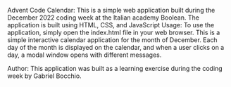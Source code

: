 Advent Code Calendar: 
This is a simple web application built during the December 2022 coding week at the Italian academy Boolean. The application is built using HTML, CSS, and JavaScript
Usage: To use the application, simply open the index.html file in your web browser.
This is a simple interactive calendar application for the month of December. Each day of the month is displayed on the calendar, and when a user clicks on a day, a modal window opens with different messages.

Author: This application was built as a learning exercise during the coding week by Gabriel Bocchio.


